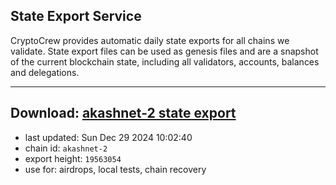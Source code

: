 ## State Export Service
CryptoCrew provides automatic daily state exports for all chains we validate. State export files can be used as genesis files and are a snapshot of the current blockchain state, including all validators, accounts, balances and delegations.

---
**Download: [akashnet-2 state export](https://dl-eu2.ccvalidators.com/SERVICE/akash/akashnet-2_export_19563054.json)**
---

- last updated: Sun Dec 29 2024 10:02:40
- chain id: `akashnet-2`
- export height: `19563054`
- use for: airdrops, local tests, chain recovery
